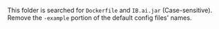 This folder is searched for `Dockerfile` and `IB.ai.jar` (Case-sensitive).    
Remove the `-example` portion of the default config files' names. 